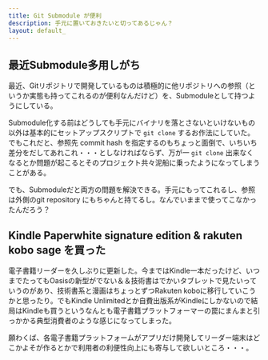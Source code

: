 ```yaml
---
title: Git Submodule が便利
description: 手元に置いておきたいと切ってあるじゃん？
layout: default_
---
```


## 最近Submodule多用しがち
最近、Gitリポジトリで開発しているものは積極的に他リポジトリへの参照（というか実態も持ってこれるのが便利なんだけど）を、Submoduleとして持つようにしている。

Submodule化する前はどうしても手元にバイナリを落とさないといけないもの以外は基本的にセットアップスクリプトで `git clone` するお作法にしていた。でもこれだと、参照先 commit hash を指定するのもちょっと面倒で、いちいち差分をだしてあれこれ・・・としなければならず、万が一 `git clone` 出来なくなるとか問題が起こるとそのプロジェクト共々泥船に乗ったようになってしまうことがある。

でも、Submoduleだと両方の問題を解決できる。手元にもってこれるし、参照は外側のgit repository にもちゃんと持てるし。なんでいままで使ってこなかったんだろう？

## Kindle Paperwhite signature edition & rakuten kobo sage を買った
電子書籍リーダーを久しぶりに更新した。今まではKindle一本だったけど、いつまでたってもOasisの新型がでない＆＆技術書はでかいタブレットで見たいっていうのがあり、技術書系と漫画はちょっとずつRakuten koboに移行していこうかと思ったり。でもKindle Unlimitedとか自費出版系がKindleにしかないので結局はKindleも買うというなんとも電子書籍プラットフォーマーの罠にまんまと引っかかる典型消費者のような感じになってしまった。

願わくば、各電子書籍プラットフォームがアプリだけ開発してリーダー端末はどこかよそが作るとかで利用者の利便性向上にも寄与して欲しいところ・・・。
